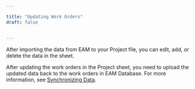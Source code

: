 ```yaml
---

title: "Updating Work Orders"
draft: false


---
```

After importing the data from EAM to your Project file, you can edit, add, or delete the data in the sheet.

After updating the work orders in the Project sheet, you need to upload the updated data back to the work orders in EAM Database. For more information, see [Synchronizing Data](MPPI-Synchronizing-Data.md).

